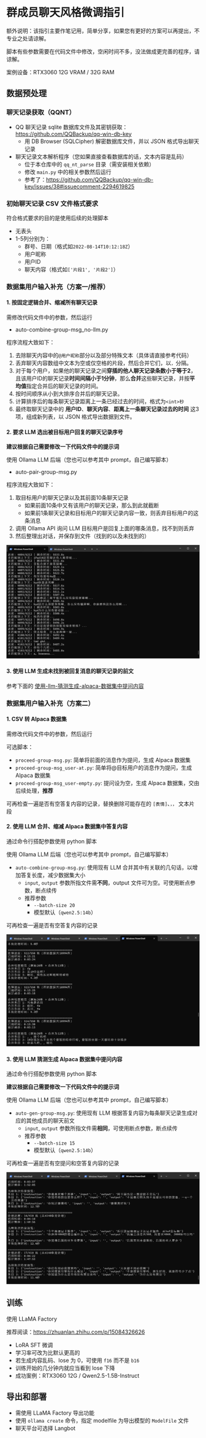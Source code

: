 # 群成员聊天风格微调指引

额外说明：该指引主要作笔记用，简单分享，如果您有更好的方案可以再提出，不专业之处请谅解。

脚本有些参数需要在代码文件中修改，空闲时间不多，没法做成更完善的程序，请谅解。

案例设备：RTX3060 12G VRAM / 32G RAM

## 数据预处理

### 聊天记录获取（QQNT）

- QQ 聊天记录 sqlite 数据库文件及其密钥获取：https://github.com/QQBackup/qq-win-db-key
  - 用 DB Browser (SQLCipher) 解密数据库文件，并以 JSON 格式导出聊天记录
- 聊天记录文本解析程序（您如果直接查看数据库的话，文本内容是乱码）
  - 位于本仓库中的 `qq_nt_parse` 目录（需安装相关依赖）
  - 修改 `main.py` 中的相关参数然后运行
  - 参考了：https://github.com/QQBackup/qq-win-db-key/issues/38#issuecomment-2294619825

### 初始聊天记录 CSV 文件格式要求

符合格式要求的目的是使用后续的处理脚本

- 无表头
- 1-5列分别为：
  - 群号、日期（格式如`2022-08-14T10:12:18Z`）
  - 用户昵称
  - 用户ID
  - 聊天内容（格式如`['片段1', '片段2']`）

### 数据集用户输入补充（方案一/推荐）

#### 1. 按固定逻辑合并、缩减所有聊天记录

需修改代码文件中的参数，然后运行

- auto-combine-group-msg_no-llm.py

程序流程大致如下：
1. 去除聊天内容中的`@用户昵称`部分以及部分特殊文本（具体请直接参考代码）
2. 丢弃聊天内容数组中文本为空或仅空格的片段，然后合并它们，以`，`分隔。
3. 对于每个用户，如果他的聊天记录之间**穿插的他人聊天记录条数小于等于2**，且该用户ID的聊天记录**时间间隔小于1分钟**，那么**合并**这些聊天记录，并按**平均值**指定合并后的聊天记录的时间。
4. 按时间顺序从小到大排序合并后的聊天记录。
5. 计算排序后的每条聊天记录距离上一条已经过去的时间，格式为`<int>秒 `
6. 最终取聊天记录中的 **用户ID**、**聊天内容**、**距离上一条聊天记录过去的时间** 这3项，组成新列表，以 JSON 格式导出数据到文件。

#### 2. 要求 LLM 选出被目标用户回复的聊天记录序号

**建议根据自己需要修改一下代码文件中的提示词**

使用 Ollama LLM 后端（您也可以参考其中 prompt，自己编写脚本）

- auto-pair-group-msg.py

程序流程大致如下：
1. 取目标用户的聊天记录以及其前面10条聊天记录
   - 如果前面10条中又有该用户的聊天记录，那么到此就截断
   - 如果前1条聊天记录和目标用户的聊天记录内容一致，则丢弃目标用户的这条消息
2. 调用 Ollama API 询问 LLM 目标用户是回复上面的哪条消息，找不到则丢弃
3. 然后整理出对话，并保存到文件（找到的以及未找到的）

![预览](imgs/auto-combine-no-llm.png)

#### 3. 使用 LLM 生成未找到被回复消息的聊天记录的前文

参考下面的 [使用-llm-猜测生成-alpaca-数据集中提问内容](#3-使用-llm-猜测生成-alpaca-数据集中提问内容)

### 数据集用户输入补充（方案二）

#### 1. CSV 转 Alpaca 数据集

需修改代码文件中的参数，然后运行

可选脚本：
- `proceed-group-msg.py`: 简单将前面的消息作为提问，生成 Alpaca 数据集
- `proceed-group-msg_user-at.py`: 简单将@目标用户的消息作为提问，生成 Alpaca 数据集
- `proceed-group-msg_user-empty.py`: 提问设为空，生成 Alpaca 数据集，交由后续处理，**推荐**

可再检查一遍是否有空答复内容的记录，替换删除可能存在的 `[表情]`、`，，` 文本片段

#### 2. 使用 LLM 合并、缩减 Alpaca 数据集中答复内容

通过命令行搭配参数使用 python 脚本

使用 Ollama LLM 后端（您也可以参考其中 prompt，自己编写脚本）

- `auto-combine-group-msg.py`: 使用现有 LLM 合并其中有关联的几句话，以增加答复长度，减少数据集大小
  - `input`, `output` 参数所指文件需**不同**，output 文件可为空。可使用断点参数，断点续传
  - 推荐参数
    - `--batch-size 20`
    - 模型默认（`qwen2.5:14b`）

可再检查一遍是否有空答复内容的记录

![预览](imgs/auto-combine.png)

#### 3. 使用 LLM 猜测生成 Alpaca 数据集中提问内容

通过命令行搭配参数使用 python 脚本

**建议根据自己需要修改一下代码文件中的提示词**

使用 Ollama LLM 后端（您也可以参考其中 prompt，自己编写脚本）

- `auto-gen-group-msg.py`: 使用现有 LLM 根据答复内容为每条聊天记录生成对应的其他成员的聊天前文
  - `input`, `output` 参数所指文件需**相同**，可使用断点参数，断点续传
  - 推荐参数
    - `--batch-size 15`
    - 模型默认（`qwen2.5:14b`）

可再检查一遍是否有空提问和空答复内容的记录

![预览](imgs/auto-gen.png)

## 训练

使用 LLaMA Factory

推荐阅读：https://zhuanlan.zhihu.com/p/15084326626

- LoRA SFT 微调
- 学习率可改为比默认更高的
- 若生成内容乱码、lose 为 0，可使用 `f16` 而不是 `b16`
- 训练开始的几分钟内就应当看到 lose 下降
- 成功案例：RTX3060 12G / Qwen2.5-1.5B-Instruct

## 导出和部署

- 需使用 LLaMA Factory 导出功能
- 使用 `ollama create` 命令，指定 modelfile 为导出模型的 `ModelFile` 文件
- 聊天平台可选择 Langbot